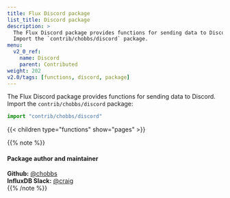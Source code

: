 ```yaml
---
title: Flux Discord package
list_title: Discord package
description: >
  The Flux Discord package provides functions for sending data to Discord.
  Import the `contrib/chobbs/discord` package.
menu:
  v2_0_ref:
    name: Discord
    parent: Contributed
weight: 202
v2.0/tags: [functions, discord, package]
---
```


The Flux Discord package provides functions for sending data to Discord.
Import the `contrib/chobbs/discord` package:

```js
import "contrib/chobbs/discord"
```

{{< children type="functions" show="pages" >}}

{{% note %}}
#### Package author and maintainer
**Github:** [@chobbs](https://github.com/chobbs)  
**InfluxDB Slack:** [@craig](https://influxdata.com/slack)  
{{% /note %}}

